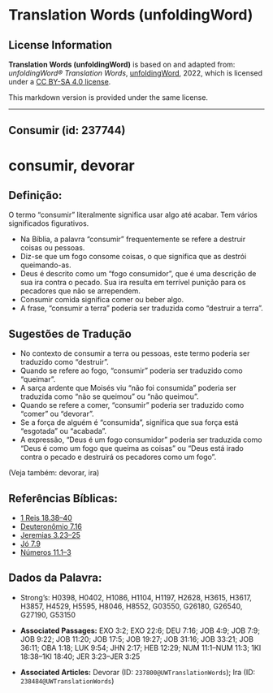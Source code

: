 # Translation Words (unfoldingWord)

## License Information

**Translation Words (unfoldingWord)** is based on and adapted from: _unfoldingWord® Translation Words_, [unfoldingWord](https://unfoldingword.org/utw), 2022, which is licensed under a [CC BY-SA 4.0 license](https://creativecommons.org/licenses/by-sa/4.0/legalcode.en).

This markdown version is provided under the same license.



--------------------------------

## Consumir (id: 237744)

consumir, devorar
=================

Definição:
----------

O termo “consumir” literalmente significa usar algo até acabar. Tem vários significados figurativos.

* Na Bíblia, a palavra “consumir” frequentemente se refere a destruir coisas ou pessoas.
* Diz\-se que um fogo consome coisas, o que significa que as destrói queimando\-as.
* Deus é descrito como um “fogo consumidor”, que é uma descrição de sua ira contra o pecado. Sua ira resulta em terrível punição para os pecadores que não se arrependem.
* Consumir comida significa comer ou beber algo.
* A frase, “consumir a terra” poderia ser traduzida como “destruir a terra”.

Sugestões de Tradução
---------------------

* No contexto de consumir a terra ou pessoas, este termo poderia ser traduzido como “destruir”.
* Quando se refere ao fogo, “consumir” poderia ser traduzido como “queimar”.
* A sarça ardente que Moisés viu “não foi consumida” poderia ser traduzida como “não se queimou” ou “não queimou”.
* Quando se refere a comer, “consumir” poderia ser traduzido como “comer” ou “devorar”.
* Se a força de alguém é “consumida”, significa que sua força está “esgotada” ou “acabada”.
* A expressão, “Deus é um fogo consumidor” poderia ser traduzida como “Deus é como um fogo que queima as coisas” ou “Deus está irado contra o pecado e destruirá os pecadores como um fogo”.

(Veja também: devorar, ira)

Referências Bíblicas:
---------------------

* [1 Reis 18\.38–40](https://ref.ly/1Kgs18:38-1Kgs18:40)
* [Deuteronômio 7\.16](https://ref.ly/Deut7:16)
* [Jeremias 3\.23–25](https://ref.ly/Jer3:23-Jer3:25)
* [Jó 7\.9](https://ref.ly/Job7:9)
* [Números 11\.1–3](https://ref.ly/Num11:1-Num11:3)

Dados da Palavra:
-----------------

* Strong’s: H0398, H0402, H1086, H1104, H1197, H2628, H3615, H3617, H3857, H4529, H5595, H8046, H8552, G03550, G26180, G26540, G27190, G53150

* **Associated Passages:** EXO 3:2; EXO 22:6; DEU 7:16; JOB 4:9; JOB 7:9; JOB 9:22; JOB 11:20; JOB 17:5; JOB 19:27; JOB 31:16; JOB 33:21; JOB 36:11; OBA 1:18; LUK 9:54; JHN 2:17; HEB 12:29; NUM 11:1–NUM 11:3; 1KI 18:38–1KI 18:40; JER 3:23–JER 3:25
* **Associated Articles:** Devorar (ID: `237800@UWTranslationWords`); Ira (ID: `238484@UWTranslationWords`)

